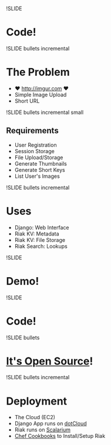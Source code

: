 !SLIDE

# Code!

!SLIDE bullets incremental

# The Problem

* ♥ <http://imgur.com> ♥
* Simple Image Upload
* Short URL

!SLIDE bullets incremental small

## Requirements

* User Registration
* Session Storage
* File Upload/Storage
* Generate Thumbnails
* Generate Short Keys
* List User's Images

!SLIDE bullets incremental

# Uses

* Django: Web Interface
* Riak KV: Metadata
* Riak KV: File Storage
* Riak Search: Lookups

!SLIDE

# Demo!

!SLIDE

# Code!

!SLIDE bullets

# [It's Open Source](http://github.com/basho/riagi)!

!SLIDE bullets incremental

# Deployment

* The Cloud (EC2)
* Django App runs on [dotCloud](http://dotcloud.com)
* Riak runs on [Scalarium](http://scalarium.com)
* [Chef Cookbooks](https://github.com/mattmatt/scalarium-riak) to Install/Setup Riak
